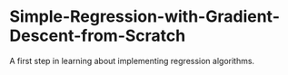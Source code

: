# Simple-Regression-with-Gradient-Descent-from-Scratch
A first step in learning about implementing regression algorithms.
